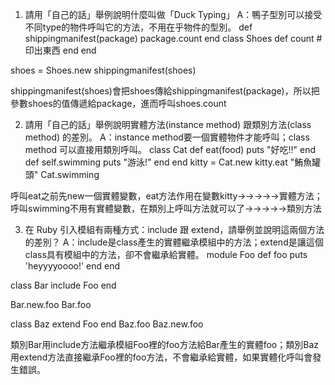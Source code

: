 1. 請用「自己的話」舉例說明什麼叫做「Duck Typing」
A：鴨子型別可以接受不同type的物件呼叫它的方法，不用在乎物件的型別。
def shippingmanifest(package)
    package.count
end
class Shoes
 def count 
 #印出東西
 end
end

shoes = Shoes.new
shippingmanifest(shoes)

shippingmanifest(shoes)會把shoes傳給shippingmanifest(package)，所以把參數shoes的值傳遞給package，進而呼叫shoes.count

2. 請用「自己的話」舉例說明實體方法(instance method) 跟類別方法(class method) 的差別。
A：instance method要一個實體物件才能呼叫；class method 可以直接用類別呼叫。
class Cat
    def eat(food)
      puts "好吃!!"
    end
    def self.swimming
      puts "游泳!"
    end
end
kitty = Cat.new
kitty.eat "鮪魚罐頭"
Cat.swimming

呼叫eat之前先new一個實體變數，eat方法作用在變數kitty→→→→→實體方法；呼叫swimming不用有實體變數，在類別上呼叫方法就可以了→→→→→類別方法

3. 在 Ruby 引入模組有兩種方式：include 跟 extend，請舉例並說明這兩個方法的差別？
A：include是class產生的實體繼承模組中的方法；extend是讓這個class具有模組中的方法，卻不會繼承給實體。
module Foo
  def foo
    puts 'heyyyyoooo!'
  end
end

class Bar
  include Foo
end

Bar.new.foo
Bar.foo

class Baz
  extend Foo
end
Baz.foo
Baz.new.foo

類別Bar用include方法繼承模組Foo裡的foo方法給Bar產生的實體foo；類別Baz用extend方法直接繼承Foo裡的foo方法，不會繼承給實體，如果實體化呼叫會發生錯誤。
